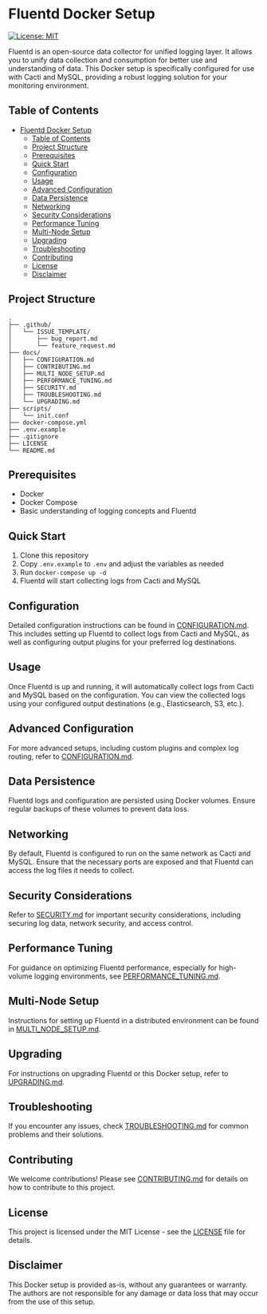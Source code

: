 # Fluentd Docker Setup

[![License: MIT](https://img.shields.io/badge/License-MIT-yellow.svg)](https://opensource.org/licenses/MIT)

Fluentd is an open-source data collector for unified logging layer. It allows you to unify data collection and consumption for better use and understanding of data. This Docker setup is specifically configured for use with Cacti and MySQL, providing a robust logging solution for your monitoring environment.

## Table of Contents

- [Fluentd Docker Setup](#fluentd-docker-setup)
  - [Table of Contents](#table-of-contents)
  - [Project Structure](#project-structure)
  - [Prerequisites](#prerequisites)
  - [Quick Start](#quick-start)
  - [Configuration](#configuration)
  - [Usage](#usage)
  - [Advanced Configuration](#advanced-configuration)
  - [Data Persistence](#data-persistence)
  - [Networking](#networking)
  - [Security Considerations](#security-considerations)
  - [Performance Tuning](#performance-tuning)
  - [Multi-Node Setup](#multi-node-setup)
  - [Upgrading](#upgrading)
  - [Troubleshooting](#troubleshooting)
  - [Contributing](#contributing)
  - [License](#license)
  - [Disclaimer](#disclaimer)

## Project Structure

```
.
├── .github/
│   └── ISSUE_TEMPLATE/
│       ├── bug_report.md
│       └── feature_request.md
├── docs/
│   ├── CONFIGURATION.md
│   ├── CONTRIBUTING.md
│   ├── MULTI_NODE_SETUP.md
│   ├── PERFORMANCE_TUNING.md
│   ├── SECURITY.md
│   ├── TROUBLESHOOTING.md
│   └── UPGRADING.md
├── scripts/
│   └── init.conf
├── docker-compose.yml
├── .env.example
├── .gitignore
├── LICENSE
└── README.md
```

## Prerequisites

- Docker
- Docker Compose
- Basic understanding of logging concepts and Fluentd

## Quick Start

1. Clone this repository
2. Copy `.env.example` to `.env` and adjust the variables as needed
3. Run `docker-compose up -d`
4. Fluentd will start collecting logs from Cacti and MySQL

## Configuration

Detailed configuration instructions can be found in [CONFIGURATION.md](docs/CONFIGURATION.md). This includes setting up Fluentd to collect logs from Cacti and MySQL, as well as configuring output plugins for your preferred log destinations.

## Usage

Once Fluentd is up and running, it will automatically collect logs from Cacti and MySQL based on the configuration. You can view the collected logs using your configured output destinations (e.g., Elasticsearch, S3, etc.).

## Advanced Configuration

For more advanced setups, including custom plugins and complex log routing, refer to [CONFIGURATION.md](docs/CONFIGURATION.md).

## Data Persistence

Fluentd logs and configuration are persisted using Docker volumes. Ensure regular backups of these volumes to prevent data loss.

## Networking

By default, Fluentd is configured to run on the same network as Cacti and MySQL. Ensure that the necessary ports are exposed and that Fluentd can access the log files it needs to collect.

## Security Considerations

Refer to [SECURITY.md](docs/SECURITY.md) for important security considerations, including securing log data, network security, and access control.

## Performance Tuning

For guidance on optimizing Fluentd performance, especially for high-volume logging environments, see [PERFORMANCE_TUNING.md](docs/PERFORMANCE_TUNING.md).

## Multi-Node Setup

Instructions for setting up Fluentd in a distributed environment can be found in [MULTI_NODE_SETUP.md](docs/MULTI_NODE_SETUP.md).

## Upgrading

For instructions on upgrading Fluentd or this Docker setup, refer to [UPGRADING.md](docs/UPGRADING.md).

## Troubleshooting

If you encounter any issues, check [TROUBLESHOOTING.md](docs/TROUBLESHOOTING.md) for common problems and their solutions.

## Contributing

We welcome contributions! Please see [CONTRIBUTING.md](docs/CONTRIBUTING.md) for details on how to contribute to this project.

## License

This project is licensed under the MIT License - see the [LICENSE](LICENSE) file for details.

## Disclaimer

This Docker setup is provided as-is, without any guarantees or warranty. The authors are not responsible for any damage or data loss that may occur from the use of this setup.
